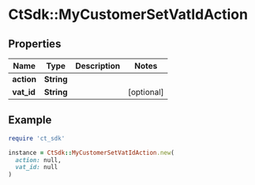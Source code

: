 # CtSdk::MyCustomerSetVatIdAction

## Properties

| Name | Type | Description | Notes |
| ---- | ---- | ----------- | ----- |
| **action** | **String** |  |  |
| **vat_id** | **String** |  | [optional] |

## Example

```ruby
require 'ct_sdk'

instance = CtSdk::MyCustomerSetVatIdAction.new(
  action: null,
  vat_id: null
)
```

